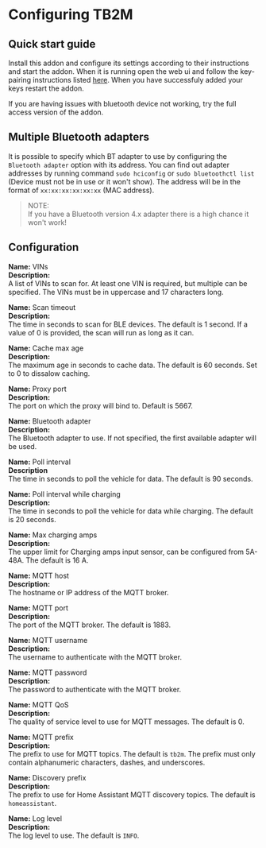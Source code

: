 # Configuring TB2M

## Quick start guide

Install this addon and configure its settings according to their instructions and start the addon. When it is running open the web ui and follow the key-pairing instructions listed [here](https://github.com/wimaha/TeslaBleHttpProxy?tab=readme-ov-file#generate-key-for-vehicle). When you have successfuly added your keys restart the addon.

If you are having issues with bluetooth device not working, try the full access version of the addon.

## Multiple Bluetooth adapters

It is possible to specify which BT adapter to use by configuring the `Bluetooth adapter` option with its address.
You can find out adapter addresses by running command `sudo hciconfig` or `sudo bluetoothctl list` (Device must not be in use or it won't show). The address will be in the format of `xx:xx:xx:xx:xx:xx` (MAC address).
> NOTE:  
> If you have a Bluetooth version 4.x adapter there is a high chance it won't work!

## Configuration

**Name:** VINs  
**Description:**  
A list of VINs to scan for. At least one VIN is required, but multiple can be specified. The VINs must be in uppercase and 17 characters long.

**Name:** Scan timeout  
**Description:**  
The time in seconds to scan for BLE devices. The default is 1 second. If a value of 0 is provided, the scan will run as long as it can.

**Name:** Cache max age  
**Description:**  
The maximum age in seconds to cache data. The default is 60 seconds. Set to 0 to dissalow caching.

**Name:** Proxy port  
**Description:**  
The port on which the proxy will bind to. Default is 5667.

**Name:** Bluetooth adapter  
**Description:**  
The Bluetooth adapter to use. If not specified, the first available adapter will be used.

**Name:** Poll interval  
**Description**  
The time in seconds to poll the vehicle for data. The default is 90 seconds.

**Name:** Poll interval while charging  
**Description:**  
The time in seconds to poll the vehicle for data while charging. The default is 20 seconds.

**Name:** Max charging amps  
**Description:**  
The upper limit for Charging amps input sensor, can be configured from 5A-48A. The default is 16 A.

**Name:** MQTT host  
**Description:**  
The hostname or IP address of the MQTT broker.

**Name:** MQTT port  
**Description:**  
The port of the MQTT broker. The default is 1883.

**Name:** MQTT username  
**Description:**  
The username to authenticate with the MQTT broker.

**Name:** MQTT password  
**Description:**  
The password to authenticate with the MQTT broker.

**Name:** MQTT QoS  
**Description:**  
The quality of service level to use for MQTT messages. The default is 0.

**Name:** MQTT prefix  
**Description:**  
The prefix to use for MQTT topics. The default is `tb2m`. The prefix must only contain alphanumeric characters, dashes, and underscores.

**Name:** Discovery prefix  
**Description:**  
The prefix to use for Home Assistant MQTT discovery topics. The default is `homeassistant`.

**Name:** Log level  
**Description:**  
The log level to use. The default is `INFO`.

